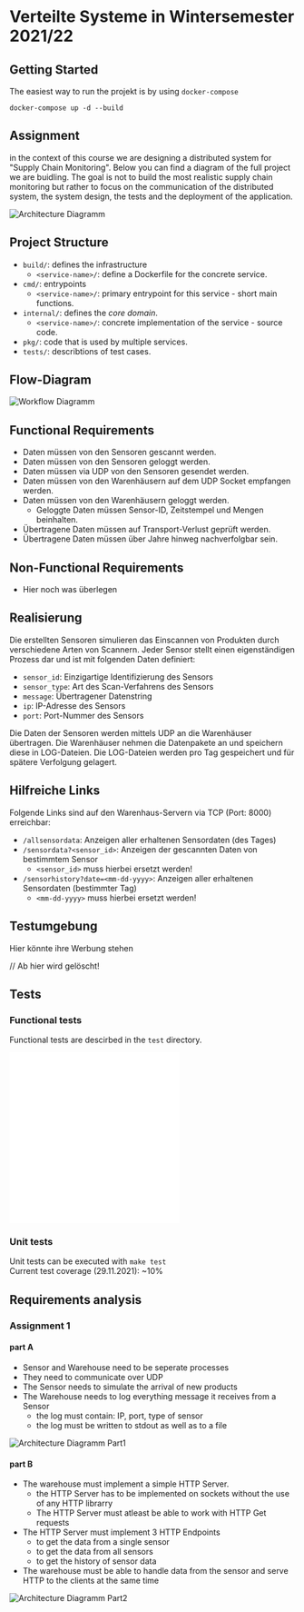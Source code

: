 # Verteilte Systeme in Wintersemester 2021/22

## Getting Started

The easiest way to run the projekt is by using `docker-compose`

```
docker-compose up -d --build
```

## Assignment

in the context of this course we are designing a distributed system for "Supply Chain Monitoring".
Below you can find a diagram of the full project we are buidling. The goal is not to build the most
realistic supply chain monitoring but rather to focus on the communication of the distributed system,
the system design, the tests and the deployment of the application.

![Architecture Diagramm](media/images/architecture.png)

## Project Structure


* `build/`: defines the infrastructure
  * `<service-name>/`: define a Dockerfile for the concrete service.
* `cmd/`: entrypoints
  * `<service-name>/`: primary entrypoint for this service - short main functions.
* `internal/`: defines the _core domain_.
  * `<service-name>/`: concrete implementation of the service - source code.
* `pkg/`: code that is used by multiple services.
* `tests/`: describtions of test cases.

## Flow-Diagram

![Workflow Diagramm](media/images/Workflow_1.png)

## Functional Requirements

* Daten müssen von den Sensoren gescannt werden.
* Daten müssen von den Sensoren geloggt werden.
* Daten müssen via UDP von den Sensoren gesendet werden.
* Daten müssen von den Warenhäusern auf dem UDP Socket empfangen werden.
* Daten müssen von den Warenhäusern geloggt werden.
  * Geloggte Daten müssen Sensor-ID, Zeitstempel und Mengen beinhalten.
* Übertragene Daten müssen auf Transport-Verlust geprüft werden.
* Übertragene Daten müssen über Jahre hinweg nachverfolgbar sein.

## Non-Functional Requirements

* Hier noch was überlegen

## Realisierung

Die erstellten Sensoren simulieren das Einscannen von Produkten durch verschiedene Arten von Scannern. Jeder Sensor stellt einen eigenständigen Prozess dar und ist mit folgenden Daten definiert:
* `sensor_id`: Einzigartige Identifizierung des Sensors
* `sensor_type`: Art des Scan-Verfahrens des Sensors
* `message`: Übertragener Datenstring
* `ip`: IP-Adresse des Sensors
* `port`: Port-Nummer des Sensors

Die Daten der Sensoren werden mittels UDP an die Warenhäuser übertragen.
Die Warenhäuser nehmen die Datenpakete an und speichern diese in LOG-Dateien.
Die LOG-Dateien werden pro Tag gespeichert und für spätere Verfolgung gelagert.

## Hilfreiche Links

Folgende Links sind auf den Warenhaus-Servern via TCP (Port: 8000) erreichbar:
* `/allsensordata`: Anzeigen aller erhaltenen Sensordaten (des Tages)
* `/sensordata?<sensor_id>`: Anzeigen der gescannten Daten von bestimmtem Sensor
  * `<sensor_id>` muss hierbei ersetzt werden!
* `/sensorhistory?date=<mm-dd-yyyy>`: Anzeigen aller erhaltenen Sensordaten (bestimmter Tag)
  * `<mm-dd-yyyy>` muss hierbei ersetzt werden!

## Testumgebung

Hier könnte ihre Werbung stehen


// Ab hier wird gelöscht!
## Tests

### Functional tests

Functional tests are descirbed in the `test` directory.  

![UDP Test](tests/sensor-udp-test.md)  
![HTTP Test](tests/http-tests.md)

### Unit tests

Unit tests can be executed with `make test`  
Current test coverage (29.11.2021): ~10%


## Requirements analysis

### Assignment 1

#### part A

* Sensor and Warehouse need to be seperate processes
* They need to communicate over UDP
* The Sensor needs to simulate the arrival of new products
* The Warehouse needs to log everything message it receives from a Sensor
    * the log must contain: IP, port, type of sensor
    * the log must be written to stdout as well as to a file

![Architecture Diagramm Part1](media/images/meeting1.png)

#### part B

* The warehouse must implement a simple HTTP Server.
    * the HTTP Server has to be implemented on sockets without the use of any HTTP librarry
    * The HTTP Server must atleast be able to work with HTTP Get requests
* The HTTP Server must implement 3 HTTP Endpoints
    * to get the data from a single sensor
    * to get the data from all sensors
    * to get the history of sensor data
* The warehouse must be able to handle data from the sensor and serve HTTP to the clients at the same time

![Architecture Diagramm Part2](media/images/meeting1b.png)
